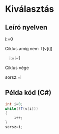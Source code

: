 # Kiválasztás

## Leíró nyelven

i:=0

Ciklus amíg nem T(v[i])

&emsp;i:=i+1

Ciklus vége

sorsz:=i

## Példa kód (C#)

```cs
int i=0;
while(!T(v[i]))
{
    i++;
}
sorsz=i;
```
